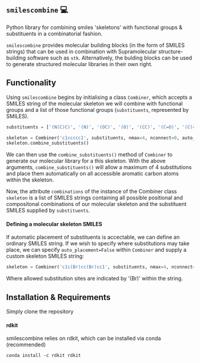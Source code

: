   ## `smilescombine` :computer:
Python library for combining smiles 'skeletons' with functional groups &
substituents in a combinatorial fashion.

`smilescombine` provides molecular building blocks (in the form of SMILES strings)
that can be used in combination with Supramolecular structure-building software such
as `stk`. Alternatively, the bulding blocks can be used to generate
structured molecular libraries in their own right.

## Functionality
Using `smilescombine` begins by initialising a class `Combiner`, which accepts a
SMILES string of the molecular skeleton we will combine with functional groups
and a list of those functional groups (`substituents`, represented by SMILES).

```python
substituents = ['(N(C)C)', '(N)', '(OC)', '(O)', '(CC)', '(C=O)', '(C(=O)OC)']

skeleton = Combiner('c1ccccc1', substituents, nmax=4, nconnect=0, auto_placement=True)
skeleton.combine_substituents()
```

We can then use the `combine_substituents()` method of `Combiner` to generate our
molecular library for a this skeleton. With the above arguments, `combine_substituents()`
will allow a maximum of 4 substitutions and place them automatically on all
accessible aromatic carbon atoms within the skeleton.

Now, the attribute `combinations` of the instance of the Combiner class `skeleton`
is a list of SMILES strings containing all possible positional and compositonal
combinations of our molecular skeleton and the substituent SMILES supplied by
`substituents`.

#### Defining a molecular skeleton SMILES
If automatic placement of substituents is accectable, we can define an ordinary
SMILES string. If we wish to specify where substitutions may take place, we can
specify `auto_placement=False` within `Combiner` and supply a custom skeleton
SMILES string:

```python
skeleton = Combiner('c1c(Br)cc(Br)cc1', substituents, nmax=4, nconnect=0, auto_placement=True)
```
Where allowed substitution sites are indicated by '(Br)' within the string.

## Installation & Requirements

Simply clone the repository

#### rdkit
smilescombine relies on rdkit, which can be installed via conda (recommended)
```
conda install -c rdkit rdkit
```
